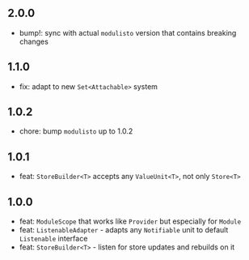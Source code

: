 ## 2.0.0

* bump!: sync with actual `modulisto` version that contains breaking changes

## 1.1.0

* fix: adapt to new `Set<Attachable>` system

## 1.0.2

* chore: bump `modulisto` up to 1.0.2

## 1.0.1

* feat: `StoreBuilder<T>` accepts any `ValueUnit<T>`, not only `Store<T>`

## 1.0.0

* feat: `ModuleScope` that works like `Provider` but especially for `Module`
* feat: `ListenableAdapter` - adapts any `Notifiable` unit to default `Listenable` interface
* feat: `StoreBuilder<T>` - listen for store updates and rebuilds on it
